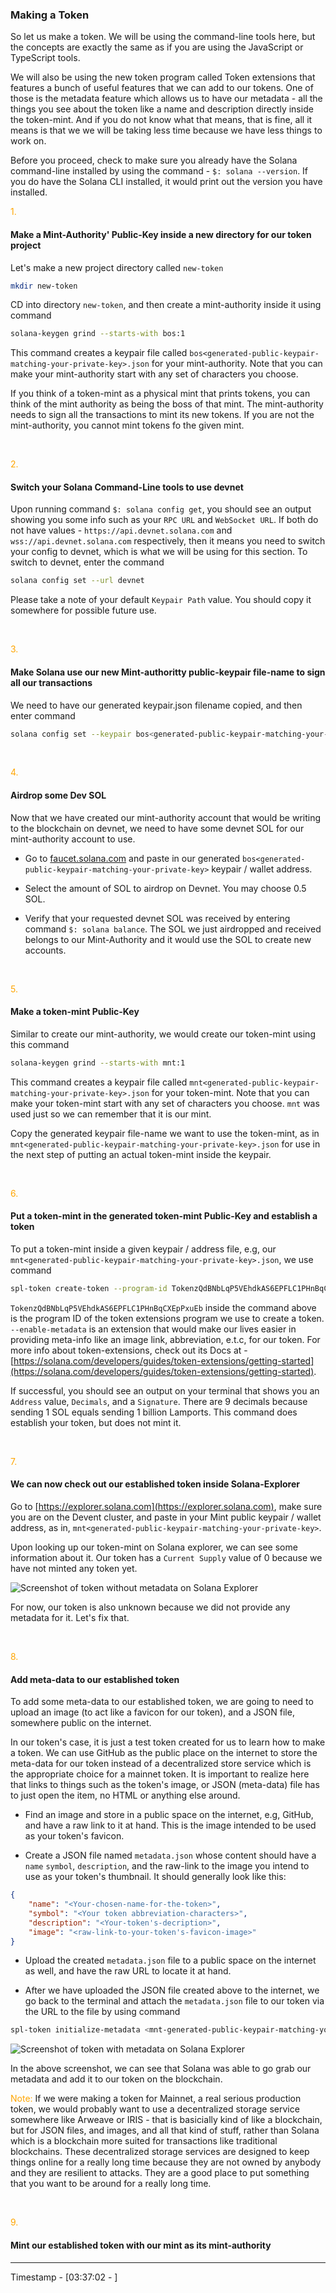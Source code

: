<h3>Making a Token</h3>

So let us make a token. We will be using the command-line tools here, but the concepts are exactly the same as if you are using the JavaScript or TypeScript tools.

We will also be using the new token program called <span color="orange">Token extensions</span> that features a bunch of useful features that we can add to our tokens. One of those is the metadata feature which allows us to have our metadata - all the things you see about the token like a name and description directly inside the token-mint. And if you do not know what that means, that is fine, all it means is that we we will be taking less time because we have less things to work on.

Before you proceed, check to make sure you already have the Solana command-line installed by using the command - `$: solana --version`. If you do have the Solana CLI installed, it would print out the version you have installed.

<span style="color: orange;">1.</span>

#### Make a Mint-Authority' Public-Key inside a new directory for our token project

Let's make a new project directory called `new-token`

```bash
mkdir new-token
```

CD into directory `new-token`, and then create a mint-authority inside it using command

```bash
solana-keygen grind --starts-with bos:1
```

This command creates a keypair file called `bos<generated-public-keypair-matching-your-private-key>.json` for your mint-authority. Note that you can make your mint-authority start with any set of characters you choose.

If you think of a token-mint as a physical mint that prints tokens, you can think of the mint authority as being the boss of that mint. The mint-authority needs to sign all the transactions to mint its new tokens. If you are not the mint-authority, you cannot mint tokens fo the given mint.

<br/>

<span style="color: orange;">2.</span>

#### Switch your Solana Command-Line tools to use devnet

Upon running command `$: solana config get`, you should see an output showing you some info such as your `RPC URL` and `WebSocket URL`. If both do not have values - `https://api.devnet.solana.com` and `wss://api.devnet.solana.com` respectively, then it means you need to switch your config to devnet, which is what we will be using for this section. To switch to devnet, enter the command

```bash
solana config set --url devnet
```

Please take a note of your default `Keypair Path` value. You should copy it somewhere for possible future use.

<br/>

<span style="color: orange;">3.</span>

#### Make Solana use our new Mint-authoritty public-keypair file-name to sign all our transactions

We need to have our generated keypair.json filename copied, and then enter command

```bash
solana config set --keypair bos<generated-public-keypair-matching-your-private-key>.json
```

<br/>

<span style="color: orange;">4.</span>

#### Airdrop some Dev SOL

Now that we have created our mint-authority account that would be writing to the blockchain on devnet, we need to have some devnet SOL for our mint-authority account to use.

- Go to [faucet.solana.com](faucet.solana.com) and paste in our generated `bos<generated-public-keypair-matching-your-private-key>` keypair / wallet address.

- Select the amount of SOL to airdrop on Devnet. You may choose 0.5 SOL.

- Verify that your requested devnet SOL was received by entering command `$: solana balance`. The SOL we just airdropped and received belongs to our Mint-Authority and it would use the SOL to create new accounts.

<br/>

<span style="color: orange;">5.</span>

#### Make a token-mint Public-Key

Similar to create our mint-authority, we would create our token-mint using this command

```bash
solana-keygen grind --starts-with mnt:1
```

This command creates a keypair file called `mnt<generated-public-keypair-matching-your-private-key>.json` for your token-mint. Note that you can make your token-mint start with any set of characters you choose. `mnt` was used just so we can remember that it is our mint.

Copy the generated keypair file-name we want to use the token-mint, as in `mnt<generated-public-keypair-matching-your-private-key>.json` for use in the next step of putting an actual token-mint inside the keypair.

<br/>

<span style="color: orange;">6.</span>

#### Put a token-mint in the generated token-mint Public-Key and establish a token

To put a token-mint inside a given keypair / address file, e.g, our `mnt<generated-public-keypair-matching-your-private-key>.json`, we use command

```bash
spl-token create-token --program-id TokenzQdBNbLqP5VEhdkAS6EPFLC1PHnBqCXEpPxuEb --enable-metadata mnt<generated-public-keypair-matching-your-private-key>.json
```

`TokenzQdBNbLqP5VEhdkAS6EPFLC1PHnBqCXEpPxuEb` inside the command above is the program ID of the token extensions program we use to create a token. `--enable-metadata` is an extension that would make our lives easier in providing meta-info like an image link, abbreviation, e.t.c, for our token. For more info about token-extensions, check out its Docs at - [https://solana.com/developers/guides/token-extensions/getting-started](https://solana.com/developers/guides/token-extensions/getting-started).

If successful, you should see an output on your terminal that shows you an `Address` value, `Decimals`, and a `Signature`. There are 9 decimals because sending 1 SOL equals sending 1 billion Lamports. This command does establish your token, but does not mint it.

<br/>

<span style="color: orange;">7.</span>

#### We can now check out our established token inside Solana-Explorer

Go to [https://explorer.solana.com](https://explorer.solana.com), make sure you are on the Devent cluster, and paste in your Mint public keypair / wallet address, as in, `mnt<generated-public-keypair-matching-your-private-key>`.

Upon looking up our token-mint on Solana explorer, we can see some information about it. Our token has a `Current Supply` value of 0 because we have not minted any token yet.

<!-- Put a screenshot in here-->

![Screenshot of token without metadata on Solana Explorer](./assets/Token-without-metadata-On-Solana-Explorer.png 'Our Token with no metedata as seen on Solana Explorer')

For now, our token is also unknown because we did not provide any metadata for it. Let's fix that.

<br/>

<span style="color: orange;">8.</span>

#### Add meta-data to our established token

To add some meta-data to our established token, we are going to need to upload an image (to act like a favicon for our token), and a JSON file, somewhere public on the internet.

In our token's case, it is just a test token created for us to learn how to make a token. We can use GitHub as the public place on the internet to store the meta-data for our token instead of a decentralized store service which is the appropriate choice for a mainnet token. It is important to realize here that links to things such as the token's image, or JSON (meta-data) file has to just open the item, no HTML or anything else around.

- Find an image and store in a public space on the internet, e.g, GitHub, and have a raw link to it at hand. This is the image intended to be used as your token's favicon.

- Create a JSON file named `metadata.json` whose content should have a `name` `symbol`, `description`, and the raw-link to the image you intend to use as your token's thumbnail. It should generally look like this:

```json
{
	"name": "<Your-chosen-name-for-the-token>",
	"symbol": "<Your token abbreviation-characters>",
	"description": "<Your-token's-decription>",
	"image": "<raw-link-to-your-token's-favicon-image>"
}
```

- Upload the created `metadata.json` file to a public space on the internet as well, and have the raw URL to locate it at hand.

- After we have uploaded the JSON file created above to the internet, we go back to the terminal and attach the `metadata.json` file to our token via the URL to the file by using command

```bash
spl-token initialize-metadata <mnt-generated-public-keypair-matching-your-private-key> '<Your-chosen-name-for-the-token>' '<Your token abbreviation-characters>' <raw-link-to-your-metadata.json-file>
```

<!-- Put a screenshot in here-->

![Screenshot of token with metadata on Solana Explorer](./assets/Token-with-metadata-On-Solana-Explorer.png 'Our Token with metedata as seen on Solana Explorer')

In the above screenshot, we can see that Solana was able to go grab our metadata and add it to our token on the blockchain.

<span style="color: orange">Note: </span>If we were making a token for Mainnet, a real serious production token, we would probably want to use a decentralized storage service somewhere like Arweave or IRIS - that is basicially kind of like a blockchain, but for JSON files, and images, and all that kind of stuff, rather than Solana which is a blockchain more suited for transactions like traditional blockchains. These decentralized storage services are designed to keep things online for a really long time because they are not owned by anybody and they are resilient to attacks. They are a good place to put something that you want to be around for a really long time.

<br/>

<span style="color: orange;">9.</span>

#### Mint our established token with our mint as its mint-authority

---

Timestamp - [03:37:02 - ]
